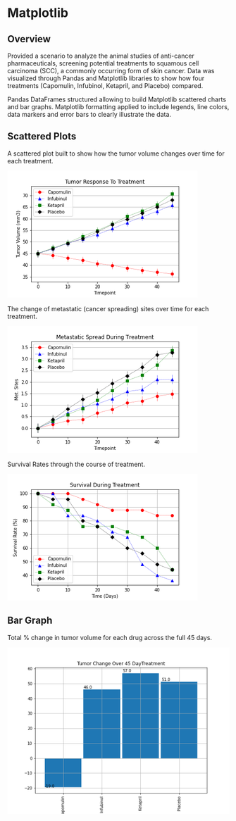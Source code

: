 # Matplotlib

## Overview

Provided a scenario to analyze the animal studies of anti-cancer pharmaceuticals, screening potential treatments to squamous cell carcinoma (SCC), a commonly occurring form of skin cancer.  Data was visualized through Pandas and Matplotlib libraries to show how four treatments (Capomulin, Infubinol, Ketapril, and Placebo) compared.

Pandas DataFrames structured allowing to build Matplotlib scattered charts and bar graphs.  Matplotlib formatting applied to include legends, line colors, data markers and error bars to clearly illustrate the data.

## Scattered Plots

A scattered plot built to show how the tumor volume changes over time for each treatment.

![](Pymaceuticals/tumor_volume_mean.png)


The change of metastatic (cancer spreading) sites over time for each treatment.

![](Pymaceuticals/metastatic_mean.png)

Survival Rates through the course of treatment.

![](Pymaceuticals/survival_rate.png)

## Bar Graph

Total % change in tumor volume for each drug across the full 45 days.

![](Pymaceuticals/tumor_change.png)
